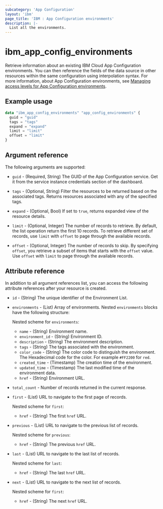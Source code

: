 ```yaml
---
subcategory: 'App Configuration'
layout: 'ibm'
page_title: 'IBM : App Configuration environments'
description: |-
  List all the environments.
---
```


# ibm_app_config_environments

Retrieve information about an existing IBM Cloud App Configuration environments. You can then reference the fields of the data source in other resources within the same configuration using interpolation syntax. For more information, about App Configuration environments, see [Managing access levels for App Configuration environments](https://cloud.ibm.com//docs/app-configuration?topic=app-configuration-ac-service-access-level-management).

## Example usage

```terraform
data "ibm_app_config_environments" "app_config_environments" {
  guid = "guid"
  tags = "tags"
  expand = "expand"
  limit = "limit"
  offset = "limit"
}
```

## Argument reference

The following arguments are supported:

- `guid` - (Required, String) The GUID of the App Configuration service. Get it from the service instance credentials section of the dashboard.

- `tags` - (Optional, String) Filter the resources to be returned based on the associated tags. Returns resources associated with any of the specified tags.
- `expand` - (Optional, Bool) If set to `true`, returns expanded view of the resource details.
- `limit` - (Optional, Integer) The number of records to retrieve. By default, the list operation return the first 10 records. To retrieve different set of records, use `limit` with `offset` to page through the available records.
- `offset` - (Optional, Integer) The number of records to skip. By specifying `offset`, you retrieve a subset of items that starts with the `offset` value. Use `offset` with `limit` to page through the available records.

## Attribute reference

In addition to all argument references list, you can access the following attribute references after your resource is created.

- `id` - (String) The unique identifier of the Environment List.
- `environments` - (List) Array of environments. Nested `environments` blocks have the following structure:

  Nested scheme for `environments`:
  - `name` - (String) Environment name.
  - `environment_id` - (String) Environment ID.
  - `description` - (String) The environment description.
  - `tags` - (String) The tags associated with the environment.
  - `color_code` - (String) The color code to distinguish the environment. The Hexadecimal code for the color. For example `#FF2200` for `red`.
  - `created_time` - (Timestamp) The creation time of the environment.
  - `updated_time` - (Timestamp) The last modified time of the environment data.
  - `href` - (String) Environment URL.

- `total_count` - Number of records returned in the current response.
- `first` - (List) URL to navigate to the first page of records.

  Nested scheme for `first`:
  - `href` - (String) The first `href` URL.
- `previous` - (List) URL to navigate to the previous list of records.

  Nested scheme for `previous`:
  - `href` - (String) The previous `href` URL.
- `last` - (List) URL to navigate to the last list of records.

  Nested scheme for `last`:
  - `href` - (String) The last `href` URL.
- `next` - (List) URL to navigate to the next list of records.

  Nested scheme for `first`:
  - `href` - (String) The next `href` URL.
